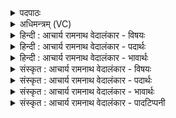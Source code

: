 <details><summary>पदपाठः</summary>

ताः। अ꣣स्य। पृशनायु꣡वः꣢। सो꣡म꣢꣯म्। श्री꣣णन्ति। पृ꣡श्न꣢꣯यः। प्रि꣣याः꣢। इ꣡न्द्र꣢꣯स्य। धे꣣न꣡वः꣢। व꣡ज्र꣢꣯म्। हि꣣न्वन्ति। सा꣡य꣢꣯कम्। व꣡स्वीः꣢꣯। अ꣡नु꣢꣯। स्व꣣रा꣡ज्य꣢म्। स्व꣣। रा꣡ज्य꣢꣯म्। १००६।
</details>

<details><summary>अधिमन्त्रम् (VC)</summary>

- इन्द्रः
- गोतमो राहूगणः
- पङ्क्तिः
- पञ्चमः
</details>

<details><summary>हिन्दी : आचार्य रामनाथ वेदालंकार - विषयः</summary>

आगे फिर उसी विषय का वर्णन है।
</details>

<details><summary>हिन्दी : आचार्य रामनाथ वेदालंकार - पदार्थः</summary>

पदार्थान्वयभाषाः -  (अस्य) इस इन्द्र नामक सूर्य की (ताः पृश्नयः) वे रङ्ग-बिरङ्गी किरणें (पृशनायुवः) मानो चन्द्रमा के साथ स्पर्श को चाहती हुई (सोमम्) चन्द्रमा को (श्रीणन्ति) प्रकाश से परिपक्व करती हैं। (इन्द्रस्य) सूर्य की,वे (प्रियाः) प्रिय (धेनवः) किरणें (सायकम्) दुर्भिक्ष आदि का अन्त करनेवाले (वज्रम्) मेघ के विद्युत् रूप वज्र को (हिन्वन्ति) प्रेरित करती हैं। इस प्रकार (वस्वीः) वे निवासक किरणें (स्वराज्यम्) सूर्य के स्वराज्य के (अनु) अनुकूल चलती हैं ॥२॥ यहाँ ‘पृशनायुवः’ में व्यङ्ग्योत्प्रेक्षा अलङ्कार है ॥२॥
</details>

<details><summary>हिन्दी : आचार्य रामनाथ वेदालंकार - भावार्थः</summary>

भावार्थभाषाः -  सूर्य-किरणों का ही यह महान् कार्य है कि वे सूर्य के स्वराज्य का अनुसरण करती हुई चन्द्र आदि लोकों को प्रकाशित करती हैं,मेघों में विद्युत् रूप वज्र को गरजाती हुई वर्षा करती हैं और सबको बसाती हैं। उसी प्रकार मनुष्यों को भी अपना आन्तरिक एवं बाह्य स्वराज्य प्रकाशित करना चाहिए ॥२॥
</details>

<details><summary>संस्कृत : आचार्य रामनाथ वेदालंकार - विषयः</summary>

अथ पुनस्तमेव विषयमाह।
</details>

<details><summary>संस्कृत : आचार्य रामनाथ वेदालंकार - पदार्थः</summary>

पदार्थान्वयभाषाः -  (अस्य) इन्द्राख्यस्य सूर्यस्य (ताः पृश्नयः) ताः नानावर्णा दीधितयः (पृशनायुवः२) चन्द्रमसा पृशनं स्पर्शं कामयमाना इव (सोमम्) चन्द्रमसम् (श्रीणन्ति) प्रकाशेन परिपक्वं कुर्वन्ति।[श्रीञ् पाके क्र्यादिः।] (इन्द्रस्य) सूर्यस्य,ताः (प्रियाः) प्रेमार्हाः (धेनवः) दीधितयः (सायकम्) दुर्भिक्षादीनाम् अन्तकरम्।[स्यति विनाशयतीति सायकः,षो अन्तकर्मणि।] (वज्रम्) मेघस्थं विद्युद्वज्रम् (हिन्वन्ति) प्रेरयन्ति। एवम् (वस्वीः) वस्व्यः निवासहेतुकास्ताः (स्वराज्यम्) सूर्यस्य स्वकीयं साम्राज्यम् (अनु) अनुसरन्ति ॥२॥३ अत्र ‘पृशनायुवः’ इत्यत्र व्यङ्ग्योत्प्रेक्षालङ्कारः ॥२॥
</details>

<details><summary>संस्कृत : आचार्य रामनाथ वेदालंकार - भावार्थः</summary>

भावार्थभाषाः -  सूर्यरश्मीनामेवेदं प्रशंसनीयं महत् कार्यं यत्ते सूर्यस्य स्वराज्यमनुसरन्तश्चन्द्रादीन् लोकान् प्रकाशयन्ति,मेघेषु विद्युद्वज्रं गर्जयन्तो वृष्टिं कुर्वन्ति,सर्वान् निवासयन्ति च। तथैव मनुष्यैरपि स्वकीयमान्तरं बाह्यं च स्वराज्यं प्रकाशनीयम् ॥२॥
</details>

<details><summary>संस्कृत : आचार्य रामनाथ वेदालंकार - पादटिप्पनी</summary>

टिप्पणी:   १. ऋ० १।८४।११। २. पृशनायुवः स्पर्शनकामाः—इति सा०। आत्मनः स्पर्शमिच्छन्त्यः अत्र छान्दसो वर्णलापो वेति सलोपः—इति ऋ० १।८४।११ भाष्ये द०। ३. ऋग्भाष्ये दयानन्दर्षिर्मन्त्रमिमं सूर्यकिरणपक्षे सेनापक्षे च व्याख्यातवान्।
</details>